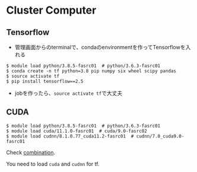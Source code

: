 # Cluster Computer

## Tensorflow
* 管理画面からのterminalで、condaのenvironmentを作ってTensorflowを入れる
```
$ module load python/3.8.5-fasrc01  # python/3.6.3-fasrc01
$ conda create -n tf python=3.8 pip numpy six wheel scipy pandas
$ source activate tf
$ pip install tensorflow==2.5 
```
* jobを作ったら、`source activate tf`で大丈夫

## CUDA
```
$ module load python/3.8.5-fasrc01  # python/3.6.3-fasrc01
$ module load cuda/11.1.0-fasrc01  # cuda/9.0-fasrc02
$ module load cudnn/8.1.0.77_cuda11.2-fasrc01  # cudnn/7.0_cuda9.0-fasrc01
```
Check [combination](https://www.tensorflow.org/install/source?hl=ja#linux).

You need to load `cuda` and `cudnn` for tf.
